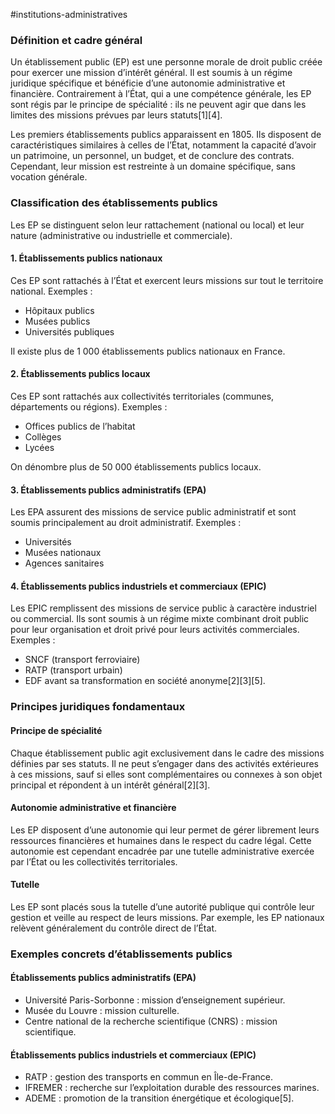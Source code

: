 #institutions-administratives 

### **Définition et cadre général**
Un établissement public (EP) est une personne morale de droit public créée pour exercer une mission d’intérêt général. Il est soumis à un régime juridique spécifique et bénéficie d’une autonomie administrative et financière. Contrairement à l’État, qui a une compétence générale, les EP sont régis par le principe de spécialité : ils ne peuvent agir que dans les limites des missions prévues par leurs statuts[1][4].

Les premiers établissements publics apparaissent en 1805. Ils disposent de caractéristiques similaires à celles de l’État, notamment la capacité d’avoir un patrimoine, un personnel, un budget, et de conclure des contrats. Cependant, leur mission est restreinte à un domaine spécifique, sans vocation générale.

### **Classification des établissements publics**
Les EP se distinguent selon leur rattachement (national ou local) et leur nature (administrative ou industrielle et commerciale).

#### **1. Établissements publics nationaux**
Ces EP sont rattachés à l’État et exercent leurs missions sur tout le territoire national. Exemples :
- Hôpitaux publics
- Musées publics
- Universités publiques

Il existe plus de 1 000 établissements publics nationaux en France.

#### **2. Établissements publics locaux**
Ces EP sont rattachés aux collectivités territoriales (communes, départements ou régions). Exemples :
- Offices publics de l’habitat
- Collèges
- Lycées

On dénombre plus de 50 000 établissements publics locaux.

#### **3. Établissements publics administratifs (EPA)**
Les EPA assurent des missions de service public administratif et sont soumis principalement au droit administratif. Exemples :
- Universités
- Musées nationaux
- Agences sanitaires

#### **4. Établissements publics industriels et commerciaux (EPIC)**
Les EPIC remplissent des missions de service public à caractère industriel ou commercial. Ils sont soumis à un régime mixte combinant droit public pour leur organisation et droit privé pour leurs activités commerciales. Exemples :
- SNCF (transport ferroviaire)
- RATP (transport urbain)
- EDF avant sa transformation en société anonyme[2][3][5].

### **Principes juridiques fondamentaux**

#### **Principe de spécialité**
Chaque établissement public agit exclusivement dans le cadre des missions définies par ses statuts. Il ne peut s’engager dans des activités extérieures à ces missions, sauf si elles sont complémentaires ou connexes à son objet principal et répondent à un intérêt général[2][3].

#### **Autonomie administrative et financière**
Les EP disposent d’une autonomie qui leur permet de gérer librement leurs ressources financières et humaines dans le respect du cadre légal. Cette autonomie est cependant encadrée par une tutelle administrative exercée par l’État ou les collectivités territoriales.

#### **Tutelle**
Les EP sont placés sous la tutelle d’une autorité publique qui contrôle leur gestion et veille au respect de leurs missions. Par exemple, les EP nationaux relèvent généralement du contrôle direct de l’État.

### **Exemples concrets d’établissements publics**

#### **Établissements publics administratifs (EPA)**
- Université Paris-Sorbonne : mission d’enseignement supérieur.
- Musée du Louvre : mission culturelle.
- Centre national de la recherche scientifique (CNRS) : mission scientifique.

#### **Établissements publics industriels et commerciaux (EPIC)**
- RATP : gestion des transports en commun en Île-de-France.
- IFREMER : recherche sur l’exploitation durable des ressources marines.
- ADEME : promotion de la transition énergétique et écologique[5].

